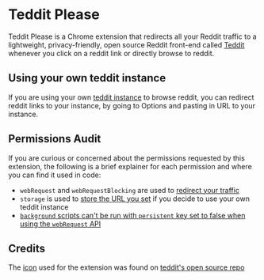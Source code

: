 # Teddit Please

Teddit Please is a Chrome extension that redirects all your Reddit traffic to a lightweight, privacy-friendly, open source Reddit front-end called [Teddit](https://teddit.net/about) whenever you click on a reddit link or directly browse to reddit.

## Using your own teddit instance
If you are using your own [teddit instance](https://codeberg.org/teddit/teddit#instances) to browse reddit, you can redirect reddit links to your instance, by going to Options and pasting in URL to your instance.

## Permissions Audit
If you are curious or concerned about the permissions requested by this extension, the following is a brief explainer for each permission and where you can find it used in code:
- `webRequest` and `webRequestBlocking` are used to [redirect your traffic](https://github.com/0xedward/teddit-please/blob/main/src/background.js#L29-L36)
- `storage` is used to [store the URL you set](https://github.com/0xedward/teddit-please/blob/main/src/options.js#L1-L23) if you decide to use your own teddit instance 
- [`background` scripts can't be run with `persistent` key set to false when using the `webRequest` API](https://developer.chrome.com/docs/extensions/mv2/background_pages/)

## Credits
The [icon](https://codeberg.org/teddit/teddit/src/branch/main/static/favicon.png) used for the extension was found on [teddit's open source repo](https://codeberg.org/teddit/teddit)